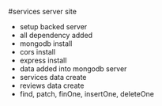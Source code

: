 #services server site 
* setup backed server
* all dependency added
* mongodb install
* cors install
* express install
* data added into mongodb server
* services data create
* reviews data create 
* find, patch, finOne, insertOne, deleteOne


